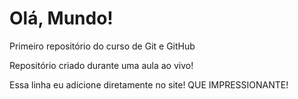 # Olá, Mundo!
 Primeiro repositório do curso de Git e GitHub

Repositório criado durante uma aula ao vivo!

Essa linha eu adicione diretamente no site! QUE IMPRESSIONANTE!
